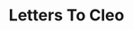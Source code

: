 ---
title: "Letters To Cleo"
summary: "**Letters To Cleo** are a Boston-based alternative rock band, formed in 1990 by Greg McKenna and Kay Hanley after the break-up of their former band, **Rebbecca Lula**. The original line-up included Kay Hanley , Greg McKenna , Mike Eisenstein , Stacy Jones and Scott Riebling . From 1993 to 1997, **Letters To Cleo** released 3 albums and had several tracks included on various TV and movie soundtracks. Their first hit single \"Here & Now\" reached #10 on the Billboard Modern Rock Singles chart. In 1997, drummer Stacy Jones left the band and was replaced by Tom Polce. After a short tour, Tom Polce was replaced by Jason Sutter. The group initially disbanded in 2000, but have reformed several times since 2008 to play shows primarily in Boston. They released a new EP, Back To Nebraska, in 2016 and will release a Christmas EP in November 2019."
image: "letters-to-cleo.jpg"
apple_music_artist_url: "https://music.apple.com/gb/artist/letters-to-cleo/198779"
---